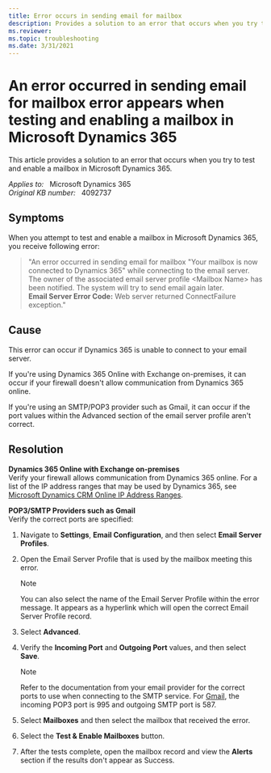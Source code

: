 ```yaml
---
title: Error occurs in sending email for mailbox
description: Provides a solution to an error that occurs when you try to test and enable a mailbox in Microsoft Dynamics 365.
ms.reviewer: 
ms.topic: troubleshooting
ms.date: 3/31/2021
---
```

# An error occurred in sending email for mailbox error appears when testing and enabling a mailbox in Microsoft Dynamics 365

This article provides a solution to an error that occurs when you try to test and enable a mailbox in Microsoft Dynamics 365.

_Applies to:_ &nbsp; Microsoft Dynamics 365  
_Original KB number:_ &nbsp; 4092737

## Symptoms

When you attempt to test and enable a mailbox in Microsoft Dynamics 365, you receive following error:

> "An error occurred in sending email for mailbox "Your mailbox is now connected to Dynamics 365" while connecting to the email server. The owner of the associated email server profile \<Mailbox Name> has been notified. The system will try to send email again later.  
**Email Server Error Code:**  Web server returned ConnectFailure exception."

## Cause

This error can occur if Dynamics 365 is unable to connect to your email server.

If you're using Dynamics 365 Online with Exchange on-premises, it can occur if your firewall doesn't allow communication from Dynamics 365 online.

If you're using an SMTP/POP3 provider such as Gmail, it can occur if the port values within the Advanced section of the email server profile aren't correct.

## Resolution

**Dynamics 365 Online with Exchange on-premises**  
Verify your firewall allows communication from Dynamics 365 online. For a list of the IP address ranges that may be used by Dynamics 365, see [Microsoft Dynamics CRM Online IP Address Ranges](https://support.microsoft.com/help/2728473).

**POP3/SMTP Providers such as Gmail**  
Verify the correct ports are specified:

1. Navigate to **Settings**, **Email Configuration**, and then select **Email Server Profiles**.
2. Open the Email Server Profile that is used by the mailbox meeting this error.

    > [!NOTE]
    > You can also select the name of the Email Server Profile within the error message. It appears as a hyperlink which will open the correct Email Server Profile record.

3. Select **Advanced**.
4. Verify the **Incoming Port** and **Outgoing Port** values, and then select **Save**.

    > [!NOTE]
    > Refer to the documentation from your email provider for the correct ports to use when connecting to the SMTP service. For [Gmail](https://support.google.com/mail/answer/7104828), the incoming POP3 port is 995 and outgoing SMTP port is 587.

5. Select **Mailboxes** and then select the mailbox that received the error.
6. Select the **Test & Enable Mailboxes** button.
7. After the tests complete, open the mailbox record and view the **Alerts** section if the results don't appear as Success.
